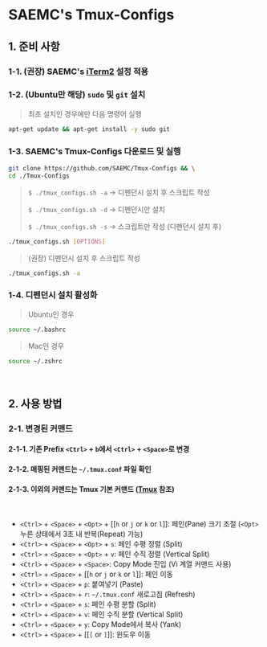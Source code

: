 # SAEMC's Tmux-Configs

## 1. 준비 사항

### 1-1. (권장) SAEMC's [iTerm2](https://github.com/SAEMC/iTerm2-Configs.git) 설정 적용

### 1-2. (Ubuntu만 해당) `sudo` 및 `git` 설치

> 최초 설치인 경우에만 다음 명령어 실행

```bash
apt-get update && apt-get install -y sudo git
```

### 1-3. SAEMC's Tmux-Configs 다운로드 및 실행

```bash
git clone https://github.com/SAEMC/Tmux-Configs && \
cd ./Tmux-Configs
```

> `$ ./tmux_configs.sh -a` -> 디펜던시 설치 후 스크립트 작성
>
> `$ ./tmux_configs.sh -d` -> 디펜던시만 설치
>
> `$ ./tmux_configs.sh -s` -> 스크립트만 작성 (디펜던시 설치 후)

```bash
./tmux_configs.sh [OPTIONS]
```

> (권장) 디펜던시 설치 후 스크립트 작성

```bash
./tmux_configs.sh -a
```

### 1-4. 디펜던시 설치 활성화

> Ubuntu인 경우

```bash
source ~/.bashrc
```

> Mac인 경우

```bash
source ~/.zshrc
```

<br/>

## 2. 사용 방법

### 2-1. 변경된 커맨드

#### 2-1-1. 기존 Prefix `<Ctrl>` + `b`에서 `<Ctrl>` + `<Space>`로 변경

#### 2-1-2. 매핑된 커맨드는 `~/.tmux.conf` 파일 확인

#### 2-1-3. 이외의 커맨드는 Tmux 기본 커맨드 ([Tmux](https://github.com/tmux/tmux) 참조)

<br/>

- `<Ctrl>` + `<Space>` + `<Opt>` + [[`h` or `j` or `k` or `l`]]: 페인(Pane) 크기 조절 (`<Opt>` 누른 상태에서 3초 내 반복(Repeat) 가능)
- `<Ctrl>` + `<Space>` + `<Opt>` + `s`: 페인 수평 정렬 (Split)
- `<Ctrl>` + `<Space>` + `<Opt>` + `v`: 페인 수직 정렬 (Vertical Split)
- `<Ctrl>` + `<Space>` + `<Space>`: Copy Mode 진입 (Vi 계열 커맨드 사용)
- `<Ctrl>` + `<Space>` + [[`h` or `j` or `k` or `l`]]: 페인 이동
- `<Ctrl>` + `<Space>` + `p`: 붙여넣기 (Paste)
- `<Ctrl>` + `<Space>` + `r`: `~/.tmux.conf` 새로고침 (Refresh)
- `<Ctrl>` + `<Space>` + `s`: 페인 수평 분할 (Split)
- `<Ctrl>` + `<Space>` + `v`: 페인 수직 분할 (Vertical Split)
- `<Ctrl>` + `<Space>` + `y`: Copy Mode에서 복사 (Yank)
- `<Ctrl>` + `<Space>` + [[`[` or `]`]]: 윈도우 이동
